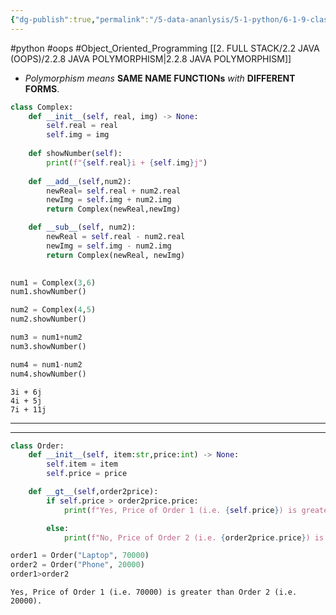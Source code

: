 ```yaml
---
{"dg-publish":true,"permalink":"/5-data-ananlysis/5-1-python/6-1-9-classes-and-objects/10-python-polymorphism/","noteIcon":""}
---
```


#python #oops #Object_Oriented_Programming
[[2. FULL STACK/2.2 JAVA (OOPS)/2.2.8 JAVA POLYMORPHISM\|2.2.8 JAVA POLYMORPHISM]]
- *Polymorphism means* **SAME NAME FUNCTIONs** *with* **DIFFERENT FORMS**.

```Python
class Complex:
    def __init__(self, real, img) -> None:
        self.real = real
        self.img = img
        
    def showNumber(self):
        print(f"{self.real}i + {self.img}j")
  
    def __add__(self,num2):
        newReal= self.real + num2.real
        newImg = self.img + num2.img
        return Complex(newReal,newImg)

    def __sub__(self, num2):
        newReal = self.real - num2.real
        newImg = self.img - num2.img
        return Complex(newReal, newImg)

  
num1 = Complex(3,6)
num1.showNumber()

num2 = Complex(4,5)
num2.showNumber()

num3 = num1+num2
num3.showNumber()

num4 = num1-num2
num4.showNumber()
```

```Output
3i + 6j
4i + 5j
7i + 11j
```
***
***
```Python 
class Order:
    def __init__(self, item:str,price:int) -> None:
        self.item = item
        self.price = price

    def __gt__(self,order2price):
        if self.price > order2price.price:
            print(f"Yes, Price of Order 1 (i.e. {self.price}) is greater than Order 2 (i.e. {order2price.price}).")

        else:
            print(f"No, Price of Order 2 (i.e. {order2price.price}) is greater than Order 1 (i.e. {self.price}).")

order1 = Order("Laptop", 70000)
order2 = Order("Phone", 20000)
order1>order2
```

```Output
Yes, Price of Order 1 (i.e. 70000) is greater than Order 2 (i.e. 20000).
```